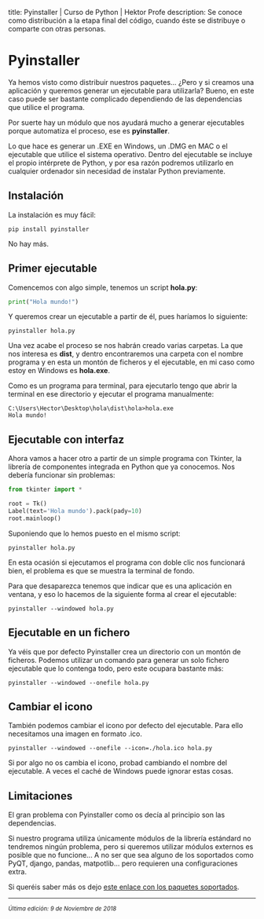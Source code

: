 title: Pyinstaller | Curso de Python | Hektor Profe
description: Se conoce como distribución a la etapa final del código, cuando éste se distribuye o comparte con otras personas.

<style>
.md-footer-nav__link--next{
    display: none;
}

.admonition.note > .superfences-tabs > label:hover, .headerlink{
    color: #018dc5 !important;
}

.admonition.info{
    font-size: 100%;
}

.admonition.info label{
    font-size: 91%;
}

.admonition.note > .admonition-title {
    display: none;
}

</style>

# Pyinstaller

Ya hemos visto como distribuir nuestros paquetes... ¿Pero y si creamos una aplicación y queremos generar un ejecutable para utilizarla? Bueno, en este caso puede ser bastante complicado dependiendo de las dependencias que utilice el programa. 

Por suerte hay un módulo que nos ayudará mucho a generar ejecutables porque automatiza el proceso, ese es **pyinstaller**.

Lo que hace es generar un .EXE en Windows, un .DMG en MAC o el ejecutable que utilice el sistema operativo. Dentro del ejecutable se incluye el propio intérprete de Python, y por esa razón podremos utilizarlo en cualquier ordenador sin necesidad de instalar Python previamente.

## Instalación

La instalación es muy fácil:
```
pip install pyinstaller
```
No hay más.

## Primer ejecutable

Comencemos con algo simple, tenemos un script **hola.py**:
```python
print("Hola mundo!")
```
Y queremos crear un ejecutable a partir de él, pues haríamos lo siguiente:
```
pyinstaller hola.py
```
Una vez acabe el proceso se nos habrán creado varias carpetas. La que nos interesa es **dist**, y dentro encontraremos una carpeta con el nombre programa y en esta un montón de ficheros y el ejecutable, en mi caso como estoy en Windows es **hola.exe**.

Como es un programa para terminal, para ejecutarlo tengo que abrir la terminal en ese directorio y ejecutar el programa manualmente:

```
C:\Users\Hector\Desktop\hola\dist\hola>hola.exe
Hola mundo!
```

## Ejecutable con interfaz

Ahora vamos a hacer otro a partir de un simple programa con Tkinter, la librería de componentes integrada en Python que ya conocemos. Nos debería funcionar sin problemas:

```python
from tkinter import *

root = Tk()
Label(text='Hola mundo').pack(pady=10)
root.mainloop()
```
Suponiendo que lo hemos puesto en el mismo script:

```
pyinstaller hola.py
```
En esta ocasión si ejecutamos el programa con doble clic nos funcionará bien, el problema es que se muestra la terminal de fondo.

Para que desaparezca tenemos que indicar que es una aplicación en ventana, y eso lo hacemos de la siguiente forma al crear el ejecutable:

```
pyinstaller --windowed hola.py
```

## Ejecutable en un fichero

Ya véis que por defecto Pyinstaller crea un directorio con un montón de ficheros. Podemos utilizar un comando para generar un solo fichero ejecutable que lo contenga todo, pero este ocupara bastante más:

```
pyinstaller --windowed --onefile hola.py
```

## Cambiar el icono

También podemos cambiar el icono por defecto del ejecutable. Para ello necesitamos una imagen en formato .ico.

```
pyinstaller --windowed --onefile --icon=./hola.ico hola.py
```

Si por algo no os cambia el icono, probad cambiando el nombre del ejecutable. A veces el caché de Windows puede ignorar estas cosas.

## Limitaciones

El gran problema con Pyinstaller como os decía al principio son las dependencias. 

Si nuestro programa utiliza únicamente módulos de la librería estándard no tendremos ningún problema, pero si queremos utilizar módulos externos es posible que no funcione... A no ser que sea alguno de los soportados como PyQT, django, pandas, matpotlib... pero requieren una configuraciones extra.

Si queréis saber más os dejo [este enlace con los paquetes soportados](https://github.com/pyinstaller/pyinstaller/wiki/Supported-Packages).

___
<small class="edited"><i>Última edición: 9 de Noviembre de 2018</i></small>